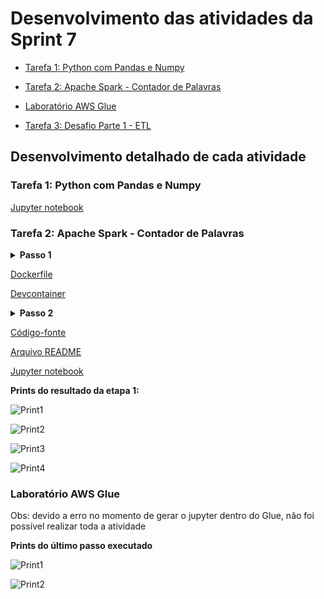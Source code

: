 # Desenvolvimento das atividades da Sprint 7

- [Tarefa 1: Python com Pandas e Numpy](https://github.com/telmacarvalho/programa_de_bolsas_compass/blob/main/Sprint%207/Tarefa_1.ipynb)

- [Tarefa 2: Apache Spark - Contador de Palavras](https://github.com/telmacarvalho/programa_de_bolsas_compass/tree/main/Sprint%207/Tarefa_2)

- [Laboratório AWS Glue](https://github.com/telmacarvalho/programa_de_bolsas_compass/tree/main/Sprint%207/Lab_AWS_Glue)

- [Tarefa 3: Desafio Parte 1 - ETL](https://github.com/telmacarvalho/programa_de_bolsas_compass/tree/main/Sprint%207/Tarefa_3)

## Desenvolvimento detalhado de cada atividade

### Tarefa 1: Python com Pandas e Numpy
[Jupyter notebook](https://github.com/telmacarvalho/programa_de_bolsas_compass/blob/main/Sprint%207/Tarefa_1.ipynb)

### Tarefa 2: Apache Spark - Contador de Palavras

<details>
<summary>
<b>Passo 1</b>
</summary>
Siga os passos a seguir para executar o Spark utilizando uma imagem Docker:

1. Instalar o Docker (https://docs.docker.com/desktop/install/windows-install)

2. Instalar o Visual Studio Code (https://code.visualstudio.com/Download)

3. Instalar as extensões  abaixo no Visual Studio Code:

    - Python (ms-python.python), disponível em https://marketplace.visualstudio.com/items?itemName=ms-vscode-remote.remote-containers

    - Remote - Containers (ms-vscode-remote.remote-containers), disponível em https://marketplace.visualstudio.com/items?itemName=ms-python.python



4. Criar no seu diretório de trabalho (uma pasta onde você terá o código-fonte) um arquivo chamado Dockerfile e inserir o seguinte conteúdo:

```FROM jupyter/all-spark-notebook```

5. No menu View do Visual Studio Code, clicar em Command Pallete (ou Ctrl + Shift + P) e executar o comando Remote-Containers: Add Development Container Configuration Files...

6. Selecionar a opção From 'Dockerfile'

7. Clicar em Reopen in Container no pop-up que aparece no canto inferior direito do VS Code.

</details>

[Dockerfile](https://github.com/telmacarvalho/programa_de_bolsas_compass/blob/main/Sprint%207/Tarefa_2/Dockerfile)

[Devcontainer](https://github.com/telmacarvalho/programa_de_bolsas_compass/tree/main/Sprint%207/Tarefa_2/.devcontainer)

<details>
<summary>
<b>Passo 2</b>
</summary>

Usando o Spark Shell, faça um programa que conte as palavras de um arquivo README.md (que você mesmo pode criar). Caso opte por um arquivo existente, podes utilizar o disponível neste endereço: https://github.com/apache/spark/blob/master/README.md

</details>

[Código-fonte](https://github.com/telmacarvalho/programa_de_bolsas_compass/blob/main/Sprint%207/Tarefa_2/codigo-fonte.md)

[Arquivo README](https://github.com/telmacarvalho/programa_de_bolsas_compass/blob/main/Sprint%207/Tarefa_2/README.md)

[Jupyter notebook](https://github.com/telmacarvalho/programa_de_bolsas_compass/blob/main/Sprint%207/Tarefa_2/pyspark-notebook.ipynb)

**Prints do resultado da etapa 1:**

![Print1](https://github.com/telmacarvalho/programa_de_bolsas_compass/blob/main/Sprint%207/Tarefa_2/prints/1_pyspark_container.png)

![Print2](https://github.com/telmacarvalho/programa_de_bolsas_compass/blob/main/Sprint%207/Tarefa_2/prints/2_abrindo_jupyter_notebook.png)

![Print3](https://github.com/telmacarvalho/programa_de_bolsas_compass/blob/main/Sprint%207/Tarefa_2/prints/3_abrindo_jupyter_notebook.png)

![Print4](https://github.com/telmacarvalho/programa_de_bolsas_compass/blob/main/Sprint%207/Tarefa_2/prints/4_pyspark_jupyter_notebook.png)

### Laboratório AWS Glue

Obs: devido a erro no momento de gerar o jupyter dentro do Glue, não foi possível realizar toda a atividade

**Prints do último passo executado**

![Print1](https://github.com/telmacarvalho/programa_de_bolsas_compass/blob/main/Sprint%207/Lab_AWS_Glue/prints/1_criando_notebook.png)

![Print2](https://github.com/telmacarvalho/programa_de_bolsas_compass/blob/main/Sprint%207/Lab_AWS_Glue/prints/2_%20erro.png)